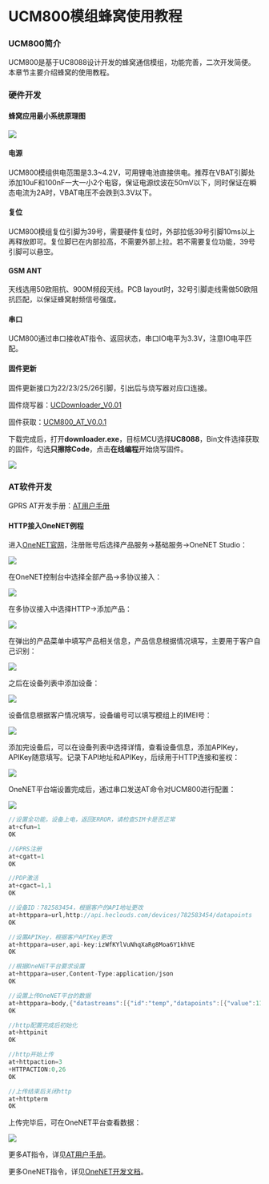 # UCM800模组蜂窝使用教程

### UCM800简介

UCM800是基于UC8088设计开发的蜂窝通信模组，功能完善，二次开发简便。本章节主要介绍蜂窝的使用教程。

### 硬件开发

#### 蜂窝应用最小系统原理图

![](png/ucm800_hardware.png)

#### 电源

UCM800模组供电范围是3.3~4.2V，可用锂电池直接供电。推荐在VBAT引脚处添加10uF和100nF一大一小2个电容，保证电源纹波在50mV以下，同时保证在瞬态电流为2A时，VBAT电压不会跌到3.3V以下。

#### 复位

UCM800模组复位引脚为39号，需要硬件复位时，外部拉低39号引脚10ms以上再释放即可。复位脚已在内部拉高，不需要外部上拉。若不需要复位功能，39号引脚可以悬空。

#### GSM ANT

天线选用50欧阻抗、900M频段天线。PCB layout时，32号引脚走线需做50欧阻抗匹配，以保证蜂窝射频信号强度。

#### 串口

UCM800通过串口接收AT指令、返回状态，串口IO电平为3.3V，注意IO电平匹配。

#### 固件更新

固件更新接口为22/23/25/26引脚，引出后与烧写器对应口连接。

固件烧写器：[UCDownloader_V0.01](https://uc8088.com/t/topic/62)

固件获取：[UCM800\_AT\_V0.0.1](https://uc8088.com/t/topic/63)

下载完成后，打开**downloader.exe**，目标MCU选择**UC8088**，Bin文件选择获取的固件，勾选**只擦除Code**，点击**在线编程**开始烧写固件。

![](png/downloader_example.png)

### AT软件开发

GPRS AT开发手册：[AT用户手册](https://uc8088.com/t/topic/63)

#### HTTP接入OneNET例程

进入[OneNET官网](https://open.iot.10086.cn/)，注册账号后选择产品服务->基础服务->OneNET Studio：

![](png/onenet1.png)

在OneNET控制台中选择全部产品->多协议接入：

![](png/onenet2.png)

在多协议接入中选择HTTP->添加产品：

![](png/onenet_add_http.png)

在弹出的产品菜单中填写产品相关信息，产品信息根据情况填写，主要用于客户自己识别：

![](png/onenet_add_pro.png)

之后在设备列表中添加设备：

![](png/onenet_add_device.png)

设备信息根据客户情况填写，设备编号可以填写模组上的IMEI号：

![](png/onenet_add_device_info.png)

添加完设备后，可以在设备列表中选择详情，查看设备信息，添加APIKey，APIKey随意填写。记录下API地址和APIKey，后续用于HTTP连接和鉴权：

![](png/onenet_device_info.png)

OneNET平台端设置完成后，通过串口发送AT命令对UCM800进行配置：

![](png/http_xcom_send.png)

```C
//设置全功能，设备上电，返回ERROR，请检查SIM卡是否正常
at+cfun=1 
OK

//GPRS注册
at+cgatt=1 
OK

//PDP激活
at+cgact=1,1 
OK

//设备ID：782583454，根据客户的API地址更改
at+httppara=url,http://api.heclouds.com/devices/782583454/datapoints 
OK

//设置APIKey，根据客户APIKey更改
at+httppara=user,api-key:izWfKYlVuNhqXaRg8Moa6Y1khVE  
OK

//根据OneNET平台要求设置
at+httppara=user,Content-Type:application/json 
OK

//设置上传OneNET平台的数据
at+httppara=body,{"datastreams":[{"id":"temp","datapoints":[{"value":11}]}]}  
OK

//http配置完成后初始化
at+httpinit 
OK

//http开始上传
at+httpaction=3 
+HTTPACTION:0,26
OK

//上传结束后关闭http
at+httpterm 
OK

```


上传完毕后，可在OneNET平台查看数据：

![](png/onenet_view_data.png)


更多AT指令，详见[AT用户手册](https://uc8088.com/t/topic/63)。

更多OneNET指令，详见[OneNET开发文档](https://open.iot.10086.cn/doc/multiprotocol/book/develop/http/api/15.%E4%B8%8A%E4%BC%A0%E6%95%B0%E6%8D%AE%E7%82%B9.html)。